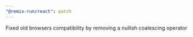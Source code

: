 ```yaml
---
"@remix-run/react": patch
---
```


Fixed old browsers compatibility by removing a nullish coalescing operator
